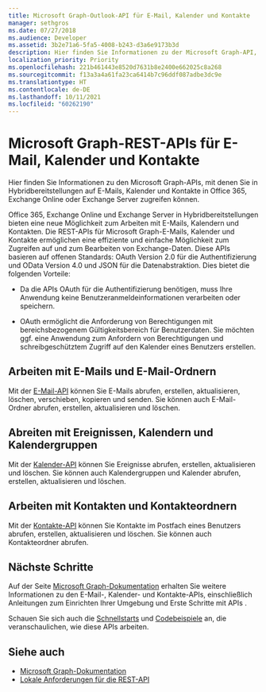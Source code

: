 ```yaml
---
title: Microsoft Graph-Outlook-API für E-Mail, Kalender und Kontakte
manager: sethgros
ms.date: 07/27/2018
ms.audience: Developer
ms.assetid: 3b2e71a6-5fa5-4008-b243-d3a6e9173b3d
description: Hier finden Sie Informationen zu der Microsoft Graph-API, mit denen Sie auf E-Mails, Kalender und Kontakte in Office 365 oder Exchange Online zugreifen können.
localization_priority: Priority
ms.openlocfilehash: 221b461443e8520d7631b8e2400e662025c8a268
ms.sourcegitcommit: f13a3a4a61fa23ca6414b7c96ddf087adbe3dc9e
ms.translationtype: HT
ms.contentlocale: de-DE
ms.lasthandoff: 10/11/2021
ms.locfileid: "60262190"
---
```

# <a name="microsoft-graph-rest-apis-for-mail-calendars-and-contacts"></a>Microsoft Graph-REST-APIs für E-Mail, Kalender und Kontakte

Hier finden Sie Informationen zu den Microsoft Graph-APIs, mit denen Sie in Hybridbereitstellungen auf E-Mails, Kalender und Kontakte in Office 365, Exchange Online oder Exchange Server zugreifen können.

Office 365, Exchange Online und Exchange Server in Hybridbereitstellungen bieten eine neue Möglichkeit zum Arbeiten mit E-Mails, Kalendern und Kontakten. Die REST-APIs für Microsoft Graph-E-Mails, Kalender und Kontakte ermöglichen eine effiziente und einfache Möglichkeit zum Zugreifen auf und zum Bearbeiten von Exchange-Daten. Diese APIs basieren auf offenen Standards: OAuth Version 2.0 für die Authentifizierung und OData Version 4.0 und JSON für die Datenabstraktion. Dies bietet die folgenden Vorteile:

- Da die APIs OAuth für die Authentifizierung benötigen, muss Ihre Anwendung keine Benutzeranmeldeinformationen verarbeiten oder speichern.

- OAuth ermöglicht die Anforderung von Berechtigungen mit bereichsbezogenem Gültigkeitsbereich für Benutzerdaten. Sie möchten ggf. eine Anwendung zum Anfordern von Berechtigungen und schreibgeschütztem Zugriff auf den Kalender eines Benutzers erstellen.

## <a name="work-with-email-and-mail-folders"></a>Arbeiten mit E-Mails und E-Mail-Ordnern

Mit der [E-Mail-API](https://developer.microsoft.com/graph/docs/concepts/outlook-mail-concept-overview) können Sie E-Mails abrufen, erstellen, aktualisieren, löschen, verschieben, kopieren und senden. Sie können auch E-Mail-Ordner abrufen, erstellen, aktualisieren und löschen. 
  
## <a name="work-with-events-calendars-and-calendar-groups"></a>Abreiten mit Ereignissen, Kalendern und Kalendergruppen

Mit der [Kalender-API](https://developer.microsoft.com/graph/docs/concepts/outlook-calendar-concept-overview) können Sie Ereignisse abrufen, erstellen, aktualisieren und löschen. Sie können auch Kalendergruppen und Kalender abrufen, erstellen, aktualisieren und löschen. 
  
## <a name="work-with-contacts-and-contact-folders"></a>Arbeiten mit Kontakten und Kontakteordnern

Mit der [Kontakte-API](https://developer.microsoft.com/graph/docs/concepts/outlook-contacts-concept-overview) können Sie Kontakte im Postfach eines Benutzers abrufen, erstellen, aktualisieren und löschen. Sie können auch Kontakteordner abrufen. 
  
## <a name="next-steps"></a>Nächste Schritte

Auf der Seite [Microsoft Graph-Dokumentation](https://developer.microsoft.com/graph/docs/concepts/overview) erhalten Sie weitere Informationen zu den E-Mail-, Kalender- und Kontakte-APIs, einschließlich Anleitungen zum Einrichten Ihrer Umgebung und Erste Schritte mit APIs . 

Schauen Sie sich auch die [Schnellstarts](https://developer.microsoft.com/graph/quick-start) und [Codebeispiele](https://developer.microsoft.com/office/gallery/?filterBy=Samples,Microsoft%20Graph) an, die veranschaulichen, wie diese APIs arbeiten. 
  
## <a name="see-also"></a>Siehe auch

- [Microsoft Graph-Dokumentation](https://developer.microsoft.com/graph/docs/concepts/overview)   
- [Lokale Anforderungen für die REST-API](https://techcommunity.microsoft.com/t5/exchange-team-blog/on-premises-architectural-requirements-for-the-rest-api/ba-p/605609)   

